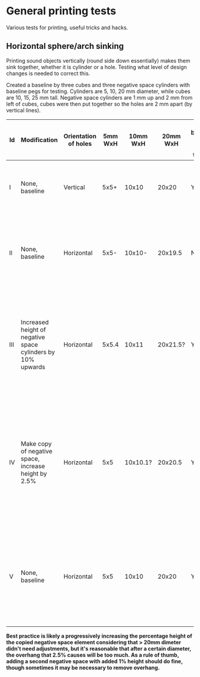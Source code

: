 # General printing tests

Various tests for printing, useful tricks and hacks.

## Horizontal sphere/arch sinking

Printing sound objects vertically (round side down essentially) makes them sink together, whether it is cylinder or a hole. Testing what level of design changes is needed to correct this.

Created a baseline by three cubes and three negative space cylinders with baseline pegs for testing. Cylinders are 5, 10, 20 mm diameter, while cubes are 10, 15, 25 mm tall. Negative space cylinders are 1 mm up and 2 mm from left of cubes, cubes were then put together so the holes are 2 mm apart (by vertical lines).

| Id | Modification | Orientation of holes | 5mm WxH | 10mm WxH | 20mm WxH | Can baseline pegs pass though | Corrective measures | Comments |
| --- | --- | --- | --- | --- | --- | --- | --- | --- |
| I | None, baseline | Vertical | 5x5+ | 10x10 | 20x20 | Yes | - | 5mm peg is a little loose in it's hole, 10mm and 20mm fits very nicely with the slightest of rubbing against the walls |
| II | None, baseline | Horizontal | 5x5- | 10x10- | 20x19.5 | No | - | 5mm and 10mm pegs barely fit, 20mm peg does not as there is some overhang/collapse. Slight collapse on 5mm and 10 mm, but not enough to prevent pegs. |
| III | Increased height of negative space cylinders by 10% upwards | Horizontal | 5x5.4 | 10x11 | 20x21.5? | Yes | Change adjustment of negative space from 10% to 2.5% UP ONLY. Keep original negative space for even bottom. | Adjustment do no need to be at the bottom of a hole, only at the top. Furthermore the overhang at top caved more in than with ID I. The roof has some spacing, maybe as much as 0.1mm. |
| IV | Make copy of negative space, increase height by 2.5% | Horizontal | 5x5 | 10x10.1? | 20x20.5 | Yes | - | 5mm peg had to be coerced slightly, 10mm peg fit perfectly, 20mm fits well, but is riding on two ridges of collapsed overhang with small gaps between and each side of the rails, between the peg and roof. The same goes fo 10mm, cannot see any light around 5 mm though. |
| V | None, baseline | Horizontal | 5x5 | 10x10 | 20x20 | Yes | - | Printed baseline part and used a knife to cut out the overhanging parts of 20mm hole before testing pegs. Result is that 20mm peg fits, but is extremely tight. Seems like the birding on top is what's rubbing against the peg. |

**Best practice is likely a progressively increasing the percentage height of the copied negative space element considering that > 20mm dimeter didn't need adjustments, but it's reasonable that after a certain diameter, the overhang that 2.5% causes will be too much. As a rule of thumb, adding a second negative space with added 1% height should do fine, though sometimes it may be necessary to remove overhang.**